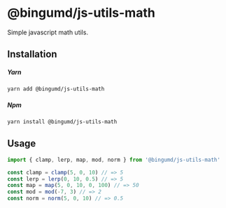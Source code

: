 # @bingumd/js-utils-math

Simple javascript math utils.

## Installation

##### Yarn

```sh
yarn add @bingumd/js-utils-math
```

##### Npm

```sh
yarn install @bingumd/js-utils-math
```

## Usage

```js
import { clamp, lerp, map, mod, norm } from '@bingumd/js-utils-math'

const clamp = clamp(5, 0, 10) // => 5
const lerp = lerp(0, 10, 0.5) // => 5
const map = map(5, 0, 10, 0, 100) // => 50
const mod = mod(-7, 3) // => 2
const norm = norm(5, 0, 10) // => 0.5
```

